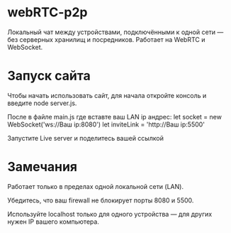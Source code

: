 # webRTC-p2p

Локальный чат между устройствами, подключёнными к одной сети — без серверных хранилищ и посредников. Работает на WebRTC и WebSocket.

# Запуск сайта

Чтобы начать использовать сайт, для начала откройте консоль и введите node server.js.

После в файле main.js где вставте ваш LAN ip андрес:
let socket = new WebSocket('ws://Ваш ip:8080')
let inviteLink = 'http://Ваш ip:5500'

Запустите Live server и поделитесь вашей ссылкой

# Замечания
Работает только в пределах одной локальной сети (LAN).

Убедитесь, что ваш firewall не блокирует порты 8080 и 5500.

Используйте localhost только для одного устройства — для других нужен IP вашего компьютера.
